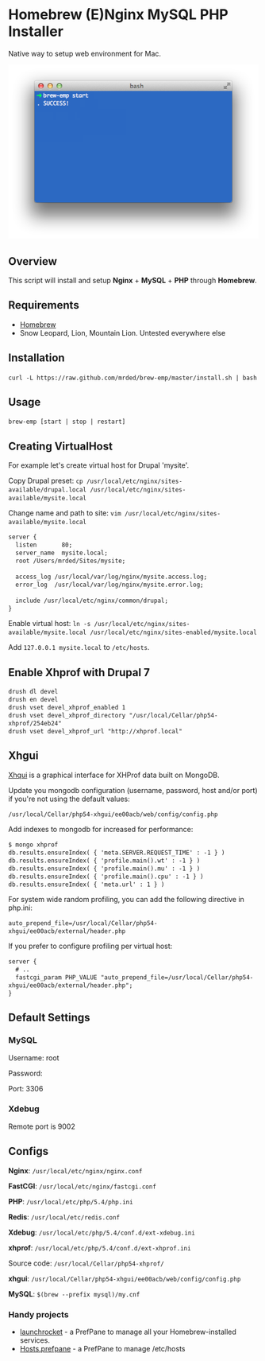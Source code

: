 # Homebrew (E)Nginx MySQL PHP Installer

Native way to setup web environment for Mac.

![brew-emp](brew-emp.png)

## Overview

This script will install and setup **Nginx** + **MySQL** + **PHP** through **Homebrew**.

## Requirements

* [Homebrew](http://mxcl.github.com/homebrew/)
* Snow Leopard, Lion, Mountain Lion. Untested everywhere else
 
## Installation
`curl -L https://raw.github.com/mrded/brew-emp/master/install.sh | bash`

## Usage
`brew-emp [start | stop | restart]`

## Creating VirtualHost
For example let's create virtual host for Drupal 'mysite'.

Copy Drupal preset:
`cp /usr/local/etc/nginx/sites-available/drupal.local /usr/local/etc/nginx/sites-available/mysite.local`
    
Change name and path to site: 
`vim /usr/local/etc/nginx/sites-available/mysite.local`
    
    
    server {
      listen       80;
      server_name  mysite.local;
      root /Users/mrded/Sites/mysite;

      access_log /usr/local/var/log/nginx/mysite.access.log;
      error_log  /usr/local/var/log/nginx/mysite.error.log;

      include /usr/local/etc/nginx/common/drupal;
    }

Enable virtual host:
`ln -s /usr/local/etc/nginx/sites-available/mysite.local /usr/local/etc/nginx/sites-enabled/mysite.local`

Add `127.0.0.1 mysite.local` to `/etc/hosts`.

## Enable Xhprof with Drupal 7

    drush dl devel
    drush en devel
    drush vset devel_xhprof_enabled 1
    drush vset devel_xhprof_directory "/usr/local/Cellar/php54-xhprof/254eb24"
    drush vset devel_xhprof_url "http://xhprof.local"

## Xhgui

[Xhqui](https://github.com/perftools/xhgui) is a graphical interface for XHProf data built on MongoDB.

Update you mongodb configuration (username, password, host and/or port) if you're not using the default values:

    /usr/local/Cellar/php54-xhgui/ee00acb/web/config/config.php

Add indexes to mongodb for increased for performance:

    $ mongo xhprof
    db.results.ensureIndex( { 'meta.SERVER.REQUEST_TIME' : -1 } )
    db.results.ensureIndex( { 'profile.main().wt' : -1 } )
    db.results.ensureIndex( { 'profile.main().mu' : -1 } )
    db.results.ensureIndex( { 'profile.main().cpu' : -1 } )
    db.results.ensureIndex( { 'meta.url' : 1 } )

For system wide random profiling, you can add the following directive in php.ini:

    auto_prepend_file=/usr/local/Cellar/php54-xhgui/ee00acb/external/header.php

If you prefer to configure profiling per virtual host:

    server {
      # ..
      fastcgi_param PHP_VALUE "auto_prepend_file=/usr/local/Cellar/php54-xhgui/ee00acb/external/header.php";
    }

## Default Settings

### MySQL
Username: root

Password:

Port: 3306

### Xdebug
Remote port is 9002

## Configs

**Nginx**: `/usr/local/etc/nginx/nginx.conf`

**FastCGI**: `/usr/local/etc/nginx/fastcgi.conf`

**PHP**: `/usr/local/etc/php/5.4/php.ini`

**Redis**: `/usr/local/etc/redis.conf`

**Xdebug**: `/usr/local/etc/php/5.4/conf.d/ext-xdebug.ini`

**xhprof**: `/usr/local/etc/php/5.4/conf.d/ext-xhprof.ini`

Source code: `/usr/local/Cellar/php54-xhprof/`

**xhgui**: `/usr/local/Cellar/php54-xhgui/ee00acb/web/config/config.php`

**MySQL**: `$(brew --prefix mysql)/my.cnf`

### Handy projects
* [launchrocket](https://github.com/jimbojsb/launchrocket) - a PrefPane to manage all your Homebrew-installed services.
* [Hosts.prefpane](https://github.com/specialunderwear/Hosts.prefpane) - a PrefPane to manage /etc/hosts
